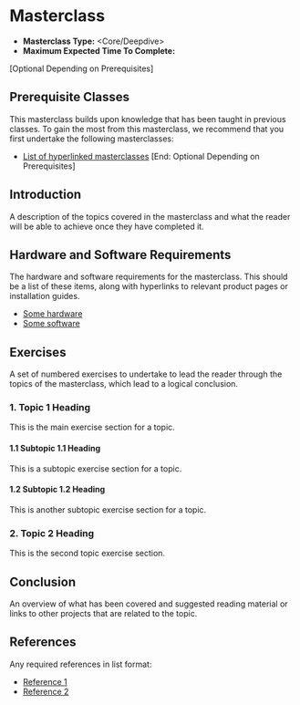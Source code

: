 # <Name of Topic> Masterclass

* **Masterclass Type:** <Core/Deepdive>
* **Maximum Expected Time To Complete:** <Time in minutes>

[Optional Depending on Prerequisites]
## Prerequisite Classes

This masterclass builds upon knowledge that has been taught in previous classes.
To gain the most from this masterclass, we recommend that you first undertake
the following masterclasses:

* [List of hyperlinked masterclasses](https://hyperlinkedmasterclasses)
[End: Optional Depending on Prerequisites]

## Introduction

A description of the topics covered in the masterclass and what the reader
will be able to achieve once they have completed it.

## Hardware and Software Requirements

The hardware and software requirements for the masterclass. This should be a
list of these items, along with hyperlinks to relevant product pages or
installation guides.

* [Some hardware](https://somehardware)
* [Some software](https://somesoftware)

## Exercises

A set of numbered exercises to undertake to lead the reader through the topics
of the masterclass, which lead to a logical conclusion.

### 1. Topic 1 Heading

This is the main exercise section for a topic.

#### 1.1 Subtopic 1.1 Heading

This is a subtopic exercise section for a topic.

#### 1.2 Subtopic 1.2 Heading

This is another subtopic exercise section for a topic.

### 2. Topic 2 Heading

This is the second topic exercise section.

## Conclusion

An overview of what has been covered and suggested reading material or links
to other projects that are related to the topic.

## References

Any required references in list format:

* [Reference 1](https://reference1)
* [Reference 2](https://reference2)
